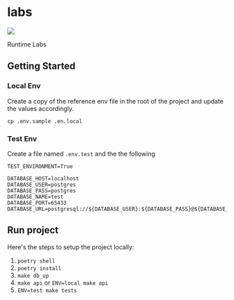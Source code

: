 # labs

<a target="_blank" href="https://cookiecutter-data-science.drivendata.org/">
    <img src="https://img.shields.io/badge/CCDS-Project%20template-328F97?logo=cookiecutter" />
</a>

Runtime Labs

## Getting Started

### Local Env

Create a copy of the reference env file in the root of the project and update the values accordingly.

`cp .env.sample .en.local`

### Test Env

Create a file named `.env.test` and the the following

```env
TEST_ENVIRONMENT=True

DATABASE_HOST=localhost
DATABASE_USER=postgres
DATABASE_PASS=postgres
DATABASE_NAME=test
DATABASE_PORT=65433
DATABASE_URL=postgresql://${DATABASE_USER}:${DATABASE_PASS}@${DATABASE_HOST}:${DATABASE_PORT}/${DATABASE_NAME}
```

## Run project

Here's the steps to setup the project locally:

1. `poetry shell`
2. `poetry install`
3. `make db_up`
4. `make api` or `ENV=local make api`
5. `ENV=test make tests`
